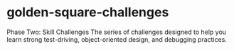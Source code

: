 # golden-square-challenges
Phase Two: Skill Challenges
The series of challenges designed to help you learn strong test-driving, object-oriented design, and debugging practices.

